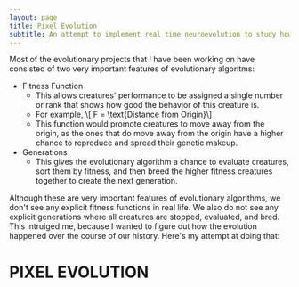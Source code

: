 ```yaml
---
layout: page
title: Pixel Evolution
subtitle: An attempt to implement real time neuroevolution to study how genetic evolution can create intelligence without explicit fitness functions and generations.
---
```


Most of the evolutionary projects that I have been working on have consisted of two very important features of evolutionary algoritms:
* Fitness Function
  * This allows creatures' performance to be assigned a single number or rank that shows how good the behavior of this creature is.
  * For example, \\[ F = \text{Distance from Origin}\\]
  * This function would promote creatures to move away from the origin, as the ones that do move away from the origin have a higher chance to reproduce and spread their genetic makeup.
* Generations
  * This gives the evolutionary algorithm a chance to evaluate creatures, sort them by fitness, and then breed the higher fitness creatures together to create the next generation.

Although these are very important features of evolutionary algorithms, we don't see any explicit fitness functions in real life. We also do not see any explicit generations where all creatures are stopped, evaluated, and bred. This intruiged me, because I wanted to figure out how the evolution happened over the course of our history. 
Here's my attempt at doing that:

# PIXEL EVOLUTION